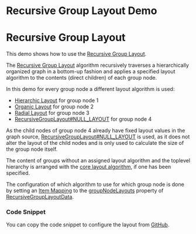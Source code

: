 <!--
 //////////////////////////////////////////////////////////////////////////////
 // @license
 // This file is part of yFiles for HTML 2.6.0.3.
 // Use is subject to license terms.
 //
 // Copyright (c) 2000-2024 by yWorks GmbH, Vor dem Kreuzberg 28,
 // 72070 Tuebingen, Germany. All rights reserved.
 //
 //////////////////////////////////////////////////////////////////////////////
-->
# Recursive Group Layout Demo

# Recursive Group Layout

This demo shows how to use the [Recursive Group Layout](https://docs.yworks.com/yfileshtml/#/api/RecursiveGroupLayout).

The [Recursive Group Layout](https://docs.yworks.com/yfileshtml/#/api/RecursiveGroupLayout) algorithm recursively traverses a hierarchically organized graph in a bottom-up fashion and applies a specified layout algorithm to the contents (direct children) of each group node.

In this demo for every group node a different layout algorithm is used:

- [Hierarchic Layout](https://docs.yworks.com/yfileshtml/#/api/HierarchicLayout) for group node 1
- [Organic Layout](https://docs.yworks.com/yfileshtml/#/api/OrganicLayout) for group node 2
- [Radial Layout](https://docs.yworks.com/yfileshtml/#/api/RadialLayout) for group node 3
- [RecursiveGroupLayout#NULL_LAYOUT](https://docs.yworks.com/yfileshtml/#/api/RecursiveGroupLayout#NULL_LAYOUT) for group node 4

As the child nodes of group node 4 already have fixed layout values in the graph source, [RecursiveGroupLayout#NULL_LAYOUT](https://docs.yworks.com/yfileshtml/#/api/RecursiveGroupLayout#NULL_LAYOUT) is used, as it does not alter the layout of the child nodes and is only used to calculate the size of the group node itself.

The content of groups without an assigned layout algorithm and the toplevel hierarchy is arranged with the [core layout algorithm](https://docs.yworks.com/yfileshtml/#/api/RecursiveGroupLayout#coreLayout), if one has been specified.

The configuration of which algorithm to use for which group node is done by setting an [Item Mapping](https://docs.yworks.com/yfileshtml/#/api/ItemMapping) to the [groupNodeLayouts](https://docs.yworks.com/yfileshtml/#/api/RecursiveGroupLayoutData#groupNodeLayouts) property of [RecursiveGroupLayoutData](https://docs.yworks.com/yfileshtml/#/api/RecursiveGroupLayoutData).

### Code Snippet

You can copy the code snippet to configure the layout from [GitHub](https://github.com/yWorks/yfiles-for-html-demos/blob/master/demos/layout-features/recursive-group-layout/RecursiveGroupLayout.ts).
